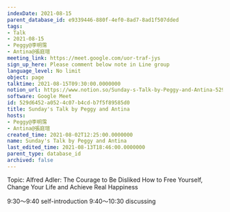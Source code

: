 ```yaml
---
indexDate: 2021-08-15
parent_database_id: e9339446-880f-4ef0-8ad7-8ad1f507dded
tags:
- Talk
- 2021-08-15
- Peggy@李明霈
- Antina@張庭瑄
meeting_link: https://meet.google.com/uor-traf-jys
sign_up_here: Please comment below note in Line group
language_level: No limit
object: page
talktime: 2021-08-15T09:30:00.0000000
notion_url: https://www.notion.so/Sunday-s-Talk-by-Peggy-and-Antina-529d6452a0524c07b4cdb7f5f89585d0
software: Google Meet
id: 529d6452-a052-4c07-b4cd-b7f5f89585d0
title: Sunday's Talk by Peggy and Antina
hosts:
- Peggy@李明霈
- Antina@張庭瑄
created_time: 2021-08-02T12:25:00.0000000
name: Sunday's Talk by Peggy and Antina
last_edited_time: 2021-08-13T18:46:00.0000000
parent_type: database_id
archived: false
---
```


Topic: Alfred Adler: The Courage to Be Disliked
How to Free Yourself, Change Your Life and Achieve Real Happiness

9:30～9:40 self-introduction
9:40～10:30 discussing


